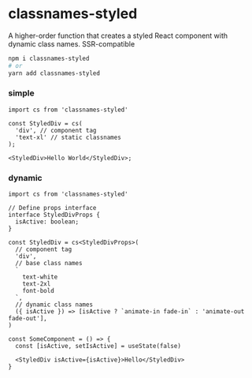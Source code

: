 # classnames-styled

A higher-order function that creates a styled React component with dynamic class names. SSR-compatible


```bash
npm i classnames-styled
# or
yarn add classnames-styled
```

### simple

```tsx
import cs from 'classnames-styled'

const StyledDiv = cs(
  'div', // component tag
  'text-xl' // static classnames
);

<StyledDiv>Hello World</StyledDiv>;
```

### dynamic

```tsx
import cs from 'classnames-styled'

// Define props interface
interface StyledDivProps {
  isActive: boolean;
}

const StyledDiv = cs<StyledDivProps>(
  // component tag
  'div', 
  // base class names
  `
    text-white
    text-2xl
    font-bold
  `,
  // dynamic class names
  ({ isActive }) => [isActive ? `animate-in fade-in` : 'animate-out fade-out'],
)

const SomeComponent = () => {
  const [isActive, setIsActive] = useState(false)

  <StyledDiv isActive={isActive}>Hello</StyledDiv>
}
```